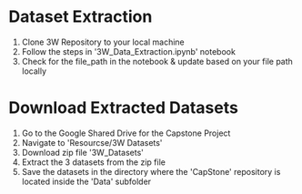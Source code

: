 # Dataset Extraction

1. Clone 3W Repository to your local machine
2. Follow the steps in '3W_Data_Extraction.ipynb' notebook
3. Check for the file_path in the notebook & update based on your file path locally

# Download Extracted Datasets 
1. Go to the Google Shared Drive for the Capstone Project
2. Navigate to 'Resourcse/3W Datasets'
3. Download zip file '3W_Datasets'
4. Extract the 3 datasets from the zip file 
5. Save the datasets in the directory where the 'CapStone' repository is located inside the 'Data' subfolder